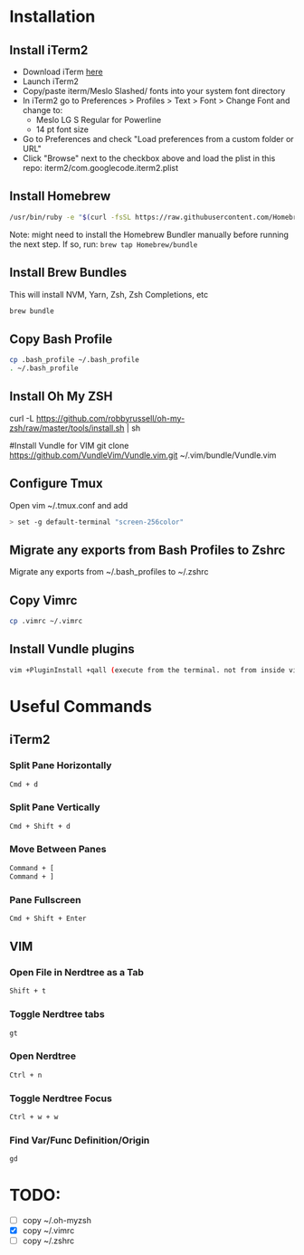 # Installation
## Install iTerm2
* Download iTerm [here](https://www.iterm2.com/downloads.html)
* Launch iTerm2
* Copy/paste iterm/Meslo Slashed/ fonts into your system font directory
* In iTerm2 go to Preferences > Profiles > Text > Font > Change Font and change to:
  * Meslo LG S Regular for Powerline
  * 14 pt font size
* Go to Preferences and check "Load preferences from a custom folder or URL"
* Click "Browse" next to the checkbox above and load the plist in this repo: iterm2/com.googlecode.iterm2.plist

## Install Homebrew
```bash
/usr/bin/ruby -e "$(curl -fsSL https://raw.githubusercontent.com/Homebrew/install/master/install)"
```

Note: might need to install the Homebrew Bundler manually before running the next step. If so, run: `brew tap Homebrew/bundle`

## Install Brew Bundles
This will install NVM, Yarn, Zsh, Zsh Completions, etc
```bash
brew bundle
```

## Copy Bash Profile
```bash
cp .bash_profile ~/.bash_profile
. ~/.bash_profile
```

## Install Oh My ZSH
curl -L https://github.com/robbyrussell/oh-my-zsh/raw/master/tools/install.sh | sh

#Install Vundle for VIM
git clone https://github.com/VundleVim/Vundle.vim.git ~/.vim/bundle/Vundle.vim

## Configure Tmux
Open vim ~/.tmux.conf and add
```bash
> set -g default-terminal "screen-256color"
```

## Migrate any exports from Bash Profiles to Zshrc
Migrate any exports from ~/.bash_profiles to ~/.zshrc

## Copy Vimrc
```bash
cp .vimrc ~/.vimrc
```

## Install Vundle plugins
```bash
vim +PluginInstall +qall (execute from the terminal. not from inside vim)
```

# Useful Commands
## iTerm2
### Split Pane Horizontally
```bash
Cmd + d
```

### Split Pane Vertically
```bash
Cmd + Shift + d
```

### Move Between Panes
```bash
Command + [
Command + ]
```

### Pane Fullscreen
```bash
Cmd + Shift + Enter
```

## VIM
### Open File in Nerdtree as a Tab
```bash
Shift + t
```

### Toggle Nerdtree tabs
```bash
gt
```

### Open Nerdtree
```bash
Ctrl + n
```

### Toggle Nerdtree Focus
```bash
Ctrl + w + w
```

### Find Var/Func Definition/Origin
```bash
gd
```

# TODO:
- [ ] copy ~/.oh-myzsh
- [x] copy ~/.vimrc
- [ ] copy ~/.zshrc
